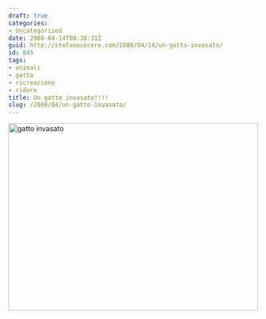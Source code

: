 ```yaml
---
draft: true
categories:
- Uncategorized
date: 2008-04-14T00:38:31Z
guid: http://stefanocecere.com/2008/04/14/un-gatto-invasato/
id: 845
tags:
- animali
- gatto
- ricreazione
- ridere
title: Un gatto invasato!!!!
slug: /2008/04/un-gatto-invasato/
---
```


[<img src="http://farm3.static.flickr.com/2355/2086655338_220d5fe817.jpg" width="500" height="375" alt="gatto invasato" />](http://www.flickr.com/photos/krur/2086655338/ "gatto invasato di Humanist 2.0, su Flickr")